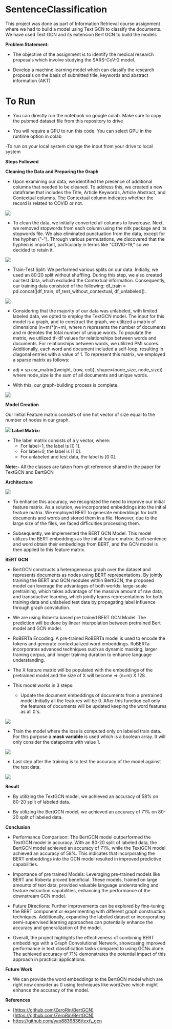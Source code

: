 # SentenceClassification
This project was done as part of Information Retrieval course assignment where we had to build a model using Text GCN to classify the documents. We have used Text GCN and its extension Bert GCN to build the models

**Problem Statement:**

- The objective of the assignment is to identify the medical research proposals which involve studying the SARS-CoV-2 model.

- Develop a machine learning model which can classify the research proposals on the basis of submitted title, keywords and abstract information (AKT)

# To Run
- You can directly run the notebook on google colab. Make sure to copy the pubmed dataset file from this repository to drive

- You will require a GPU to run this code. You can select GPU in the runtime option in colab

-To run on your local system change the input from your drive to local system 


**Steps Followed**

**Cleaning the Data and Preparing the Graph**

- Upon examining our data, we identified the presence of additional columns that needed to be cleaned. To address this, we created a new dataframe that includes the Title, Article Keywords, Article Abstract, and Contextual columns. The Contextual column indicates whether the record is related to COVID or not.

![](https://github.com/mayanku/SentenceClassification/blob/main/dataframe.png)

- To clean the data, we initially converted all columns to lowercase. Next, we removed stopwords from each column using the nltk package and its stopwords file. We also eliminated punctuation from the data, except for the hyphen ("-"). Through various permutations, we discovered that the hyphen is important, particularly in terms like "COVID-19," so we decided to retain it.

![](https://github.com/mayanku/SentenceClassification/blob/main/data_clean.png)

- Train-Test Split: We performed various splits on our data. Initially, we used an 80:20 split without shuffling. During this step, we also created our test data, which excluded the Contextual information. Consequently, our training data consisted of the following: df\_train = pd.concat([df\_train, df\_test\_without\_contextual, df\_unlabeled]).

![](https://github.com/mayanku/SentenceClassification/blob/main/train_test.png)

- Considering that the majority of our data was unlabeled, with limited labeled data, we opted to employ the TextGCN model. The input for this model is a graph, and to construct the graph, we utilized a matrix of dimensions (n+m)\*(n+m), where n represents the number of documents and m denotes the total number of unique words. To populate the matrix, we utilized tf-idf values for relationships between words and documents. For relationships between words, we utilized PMI scores. Additionally, each word and document included a self-loop, resulting in diagonal entries with a value of 1. To represent this matrix, we employed a sparse matrix as follows:

- adj = sp.csr\_matrix((weight, (row, col)), shape=(node\_size, node\_size)) where node\_size is the sum of all documents and unique words.

- With this, our graph-building process is complete.


![](https://github.com/mayanku/SentenceClassification/blob/main/matrix.png)


**Model Creation**

Our Initial Feature matrix consists of one hot vector of size equal to the number of nodes in our graph.

![](https://github.com/mayanku/SentenceClassification/blob/main/feature.png)
**Label Matrix:**

- The label matrix consists of a y vector, where:
  - For label=1, the label is [0 1].
  - For label=0, the label is [1 0].
  - For unlabeled and test data, the label is [0 0].

**Note:-** All the classes are taken from git reference shared in the paper for TextGCN and BertGCN

**Architecture**

![](RackMultipart20230526-1-ow69lj_html_9052e98cba592f30.png)

- To enhance this accuracy, we recognized the need to improve our initial feature matrix. As a solution, we incorporated embeddings into the initial feature matrix. We employed BERT to generate embeddings for both documents and words and stored them in a file. However, due to the large size of the files, we faced difficulties processing them.

- Subsequently, we implemented the BERT GCN Model. This model utilizes the BERT embeddings as the initial feature matrix. Each sentence and word obtain their embeddings from BERT, and the GCN model is then applied to this feature matrix.

**BERT GCN**

- BertGCN constructs a heterogeneous graph over the dataset and represents documents as nodes using BERT representations. By jointly training the BERT and GCN modules within BertGCN, the proposed model can leverage the advantages of both worlds: large-scale pretraining, which takes advantage of the massive amount of raw data, and transductive learning, which jointly learns representations for both training data and unlabeled test data by propagating label influence through graph convolution.

- We are using Roberta based pre trained BERT GCN Model. The prediction will be done by linear interpolation between pretrained Bert model and GCN model.

- RoBERTa Encoding: A pre-trained RoBERTa model is used to encode the tokens and generate contextualized word embeddings. RoBERTa incorporates advanced techniques such as dynamic masking, larger training corpus, and longer training duration to enhance language understanding.

- The X feature matrix will be populated with the embeddings of the pretrained model and the size of X will become =\> (n+m) X 128

- This model works in 3 steps:
  - Update the document embeddings of documents from a pretrained model.Initially all the features will be 0. After this function call only the features of documents will be updated keeping the word features as all 0's.

![](RackMultipart20230526-1-ow69lj_html_fdb6847312e4ece0.png)

  - Train the model where the loss is computed only on labeled train data. For this purpose a **mask variable** is used which is a boolean array. It will only consider the datapoints with value 1.

![](RackMultipart20230526-1-ow69lj_html_898e240965aab0bb.png)

  - Last step after the training is to test the accuracy of the model against the test data.

![](RackMultipart20230526-1-ow69lj_html_99b329fa7d835fdd.png)

**Result**

- By utilizing the TextGCN model, we achieved an accuracy of 58% on 80-20 split of labeled data.

- By utilizing the BertGCN model, we achieved an accuracy of 71% on 80-20 split of labeled data.

**Conclusion**

- Performance Comparison: The BertGCN model outperformed the TextGCN model in accuracy. With an 80-20 split of labeled data, the BertGCN model achieved an accuracy of 71%, while the TextGCN model achieved an accuracy of 58%. This indicates that incorporating the BERT embeddings into the GCN model resulted in improved predictive capabilities.

- Importance of pre trained Models: Leveraging pre-trained models like BERT and Roberta proved beneficial. These models, trained on large amounts of text data, provided valuable language understanding and feature extraction capabilities, enhancing the performance of the downstream GCN model.

- Future Directions: Further improvements can be explored by fine-tuning the BERT component or experimenting with different graph construction techniques. Additionally, expanding the labeled dataset or incorporating semi-supervised learning approaches can potentially enhance the accuracy and generalization of the model.

- Overall, the project highlights the effectiveness of combining BERT embeddings with a Graph Convolutional Network, showcasing improved performance in text classification tasks compared to using GCNs alone. The achieved accuracy of 71% demonstrates the potential impact of this approach in practical applications.

**Future Work**

- We can provide the word embeddings to the BertGCN model which are right now consider as 0 using techniques like word2vec which might enhance the accuracy of the model.

**References**

- [https://github.com/ZeroRin/BertGCN](https://github.com/ZeroRin/BertGCN)
- https://github.com/yao8839836/text\_gcn
